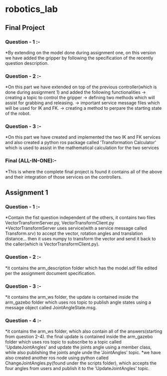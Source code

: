 # robotics_lab

## Final Project
### Question - 1 :-
*By extending on the model done during assignment one, on this version we have added the gripper by following the specification of the recently question description.
  
### Question - 2 :-
*On this part we have extended on top of the previous controller(which is done during assignment 1) and added the following functionalities
-> creating a topic to control the gripper
-> defining two methods which will assist for grabbing and releasing.
-> important service message files which will be used for IK and FK.
-> creating a method to perpare the starting state of the robot.
 
### Question - 3 :-
*On this part we have created and implemented the two IK and FK services and also created a python ros package called 'Transformation Calculator' which is used to assist in the mathematical calculation for the two services

### Final (ALL-IN-ONE):-
*This is where the complete final project is found it contains all of the above and their integration of those services on the controllers.


## Assignment 1
### Question - 1 :-
*Contain the fist question independent of the others, it contains two files VectorTransformServer.py, VectorTransformClient.py 
*VectorTransformServer uses service(with a service message called Transform.srv) to accept the vector, rotation angles and translation distance... then it uses numpy to transform the vector and send it back to the caller(which is VectorTransformClient.py).

### Question - 2 :-
*it contains the arm_description folder which has the model.sdf file edited per the assignment document specification.

### Question - 3 :-
*it contains the arm_ws folder, the update is contained inside the arm_gazebo folder which uses ros topic to publish angle states using a message object called JointAngleState.msg.

### Question - 4 :-
*it contains the arm_ws folder, which also contain all of the answers(starting from question 2-4). the final update is contained inside the arm_gazebo folder which uses ros topic to subscribe to a topic called 'UpdateJointAngles' and update the joints angle using a member class, while also publishing the joints angle unde the 'JointAngles' topic. 
*we have also created another ros node using python called ChangeJointAngles.py(found under the scripts folder), which accepts the four angles from users and publish it to the 'UpdateJointAngles' topic.

